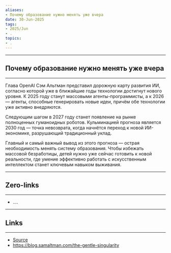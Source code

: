 ```yaml
---
aliases: 
- Почему образование нужно менять уже вчера 
date: 30-Jun-2025
tags:
- 2025/Jun
- .
topics:
- .
---
```

-----
##  Почему образование нужно менять уже вчера 
-----
Глава OpenAI Сэм Альтман представил дорожную карту развития ИИ, согласно которой уже в ближайшие годы технологии достигнут нового уровня. К 2025 году станут массовыми агенты-программисты, а к 2026 — агенты, способные генерировать новые идеи, причём обе технологии уже активно внедряются.

Следующим шагом в 2027 году станет появление на рынке полноценных гуманоидных роботов. Кульминацией прогноза является 2030 год — точка невозврата, когда начнётся переход к новой ИИ-экономике, разрушающий традиционный уклад.

Главный и самый важный вывод из этого прогноза — острая необходимость менять систему образования. Чтобы избежать массовой безработицы, детей нужно уже сейчас готовить к новой реальности, где умение эффективно работать с искусственным интеллектом станет ключевым навыком выживания.

---
## Zero-links
---
- ....

---
## Links
---
- [Source](https://t.me/turboproject/1756)
- https://blog.samaltman.com/the-gentle-singularity
